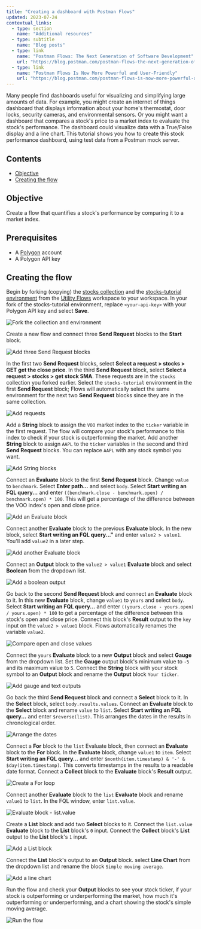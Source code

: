 ```yaml
---
title: "Creating a dashboard with Postman Flows"
updated: 2023-07-24
contextual_links:
  - type: section
    name: "Additional resources"
  - type: subtitle
    name: "Blog posts"
  - type: link
    name: "Postman Flows: The Next Generation of Software Development"
    url: "https://blog.postman.com/postman-flows-the-next-generation-of-software-development/"
  - type: link
    name: "Postman Flows Is Now More Powerful and User-Friendly"
    url: "https://blog.postman.com/postman-flows-is-now-more-powerful-and-user-friendly/"
---
```


Many people find dashboards useful for visualizing and simplifying large amounts of data. For example, you might create an internet of things dashboard that displays information about your home's thermostat, door locks, security cameras, and environmental sensors. Or you might want a dashboard that compares a stock's price to a market index to evaluate the stock's performance. The dashboard could visualize data with a True/False display and a line chart. This tutorial shows you how to create this stock performance dashboard, using test data from a Postman mock server.

## Contents

* [Objective](#objective)
* [Creating the flow](#creating-the-flow)

## Objective

Create a flow that quantifies a stock's performance by comparing it to a market index.

## Prerequisites

* A [Polygon](https://polygon.io/) account
* A Polygon API key

## Creating the flow

Begin by forking (copying) the [stocks collection](https://www.postman.com/postman/workspace/utility-flows/collection/23919558-b45b34a3-8289-42f2-98e5-df043c863ea1?action=share&creator=21580188) and the [stocks-tutorial environment](https://www.postman.com/postman/workspace/utility-flows/environment/21580188-07226525-53d7-40ca-b9d3-6cac35c39306) from the [Utility Flows](https://www.postman.com/postman/workspace/utility-flows/overview) workspace to your workspace. In your fork of the stocks-tutorial environment, replace `<your-api-key>` with your Polygon API key and select **Save**.

<img alt="Fork the collection and environment" src="https://assets.postman.com/postman-docs/v10/flows-tut-dash-start-v10-4.gif"/>

Create a new flow and connect three **Send Request** blocks to the **Start** block.

<img alt="Add three Send Request blocks" src="https://assets.postman.com/postman-docs/v10/flows-tut-db-3sends-v10-3.gif"/>

In the first two **Send Request** blocks, select **Select a request > stocks > GET get the close price**. In the third **Send Request** block, select **Select a request > stocks > get stock SMA**. These requests are in the `stocks` collection you forked earlier. Select the `stocks-tutorial` environment in the first **Send Request** block; Flows will automatically select the same environment for the next two **Send Request** blocks since they are in the same collection.

<img alt="Add requests" src="https://assets.postman.com/postman-docs/v10/flows-tut-db-add-requests-v10-2.gif"/>

Add a **String** block to assign the `VOO` market index to the `ticker` variable in the first request. The flow will compare your stock's performance to this index to check if your stock is outperforming the market. Add another **String** block to assign `AAPL` to the `ticker` variables in the second and third **Send Request** blocks. You can replace `AAPL` with any stock symbol you want.

<img alt="Add String blocks" src="https://assets.postman.com/postman-docs/v10/flows-tut-db-string-blocks-v10-1.gif"/>

Connect an **Evaluate** block to the first **Send Request** block. Change `value` to `benchmark`. Select **Enter path...** and select `body`. Select **Start writing an FQL query...** and enter `((benchmark.close - benchmark.open) / benchmark.open) * 100`. This will get a percentage of the difference between the VOO index's open and close price.

<img alt="Add an Evaluate block" src="https://assets.postman.com/postman-docs/v10/flows-tut-eval-benchmark-v10-2.gif"/>

Connect another **Evaluate** block to the previous **Evaluate** block. In the new block, select **Start writing an FQL query..."** and enter `value2 > value1`. You'll add `value2` in a later step.

<img alt="Add another Evaluate block" src="https://assets.postman.com/postman-docs/v10/flows-tut-db-eval-value1-v10-2.gif"/>

Connect an **Output** block to the `value2 > value1` **Evaluate** block and select **Boolean** from the dropdown list.

<img alt="Add a boolean output" src="https://assets.postman.com/postman-docs/v10/flows-tut-db-boolean-v10-1.gif"/>

Go back to the second **Send Request** block and connect an **Evaluate** block to it. In this new **Evaluate** block, change `value1` to `yours` and select `body`. Select **Start writing an FQL query...** and enter `((yours.close - yours.open) / yours.open) * 100` to get a percentage of the difference between this stock's open and close price. Connect this block's **Result** output to the `key` input on the `value2 > value1` block. Flows automatically renames the variable `value2`.

<img alt="Compare open and close values" src="https://assets.postman.com/postman-docs/v10/flows-tut-db-eval-value2-v10-2.gif"/>

Connect the `yours` **Evaluate** block to a new **Output** block and select **Gauge** from the dropdown list. Set the **Gauge** output block's minimum value to `-5` and its maximum value to `5`. Connect the **String** block with your stock symbol to an **Output** block and rename the **Output** block `Your ticker`.

<img alt="Add gauge and text outputs" src="https://assets.postman.com/postman-docs/v10/flows-tut-db-your-stock-ticker-v10-1.gif"/>

Go back the third **Send Request** block and connect a **Select** block to it. In the **Select** block, select `body.results.values`. Connect an **Evaluate** block to the **Select** block and rename `value` to `list`. Select **Start writing an FQL query...** and enter `$reverse(list)`. This arranges the dates in the results in chronological order.

<img alt="Arrange the dates" src="https://assets.postman.com/postman-docs/v10/flows-tut-db-eval-list-v10-1.gif"/>

Connect a **For** block to the `list` Evaluate block, then connect an **Evaluate** block to the **For** block. In the **Evaluate** block, change `value1` to `item`. Select **Start writing an FQL query...** and enter `$month(item.timestamp) & '-' & $day(item.timestamp)`. This converts timestamps in the results to a readable date format. Connect a **Collect** block to the **Evaluate** block's **Result** output.

<img alt="Create a For loop" src="https://assets.postman.com/postman-docs/v10/flows-tut-db-for-eval-collect-v10-1.gif"/>

Connect another **Evaluate** block to the `list` **Evaluate** block and rename `value1` to `list`. In the FQL window, enter `list.value`.

<img alt="Evaluate block - list.value" src="https://assets.postman.com/postman-docs/v10/flows-tut-db-eval-list-value-v10-1.gif"/>

Create a **List** block and add two **Select** blocks to it. Connect the `list.value` **Evaluate** block to the **List** block's `0` input. Connect the **Collect** block's **List** output to the **List** block's `1` input.

<img alt="Add a List block" src="https://assets.postman.com/postman-docs/v10/flows-tut-db-list-block-v10-1.gif"/>

Connect the **List** block's output to an **Output** block. select **Line Chart** from the dropdown list and rename the block `Simple moving average`.

<img alt="Add a line chart" src="https://assets.postman.com/postman-docs/v10/flows-tut-db-line-chart-v10-1.gif"/>

Run the flow and check your **Output** blocks to see your stock ticker, if your stock is outperforming or underperforming the market, how much it's outperforming or underperforming, and a chart showing the stock's simple moving average.

<img alt="Run the flow" src="https://assets.postman.com/postman-docs/v10/flows-tut-db-run-v10-1.gif"/>

